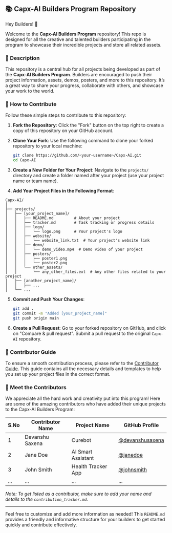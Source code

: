 ## 📚 Capx-AI Builders Program Repository

Hey Builders! 👋

Welcome to the **Capx-AI Builders Program** repository! This repo is designed for all the creative and talented builders participating in the program to showcase their incredible projects and store all related assets.

### 🌟 Description

This repository is a central hub for all projects being developed as part of the **Capx-AI Builders Program**. Builders are encouraged to push their project information, assets, demos, posters, and more to this repository. It’s a great way to share your progress, collaborate with others, and showcase your work to the world.

### 🚀 How to Contribute

Follow these simple steps to contribute to this repository:

1. **Fork the Repository**: Click the "Fork" button on the top right to create a copy of this repository on your GitHub account.
   
2. **Clone Your Fork**: Use the following command to clone your forked repository to your local machine:
   ```bash
   git clone https://github.com/<your-username>/Capx-AI.git
   cd Capx-AI
   ```

3. **Create a New Folder for Your Project**: Navigate to the `projects/` directory and create a folder named after your project (use your project name or team name).

4. **Add Your Project Files in the Following Format**:

```
Capx-AI/
│
├── projects/
│   ├── [your_project_name]/
│   │   ├── README.md         # About your project
│   │   ├── tracker.md        # Task tracking or progress details
│   │   ├── logo/
│   │   │   └── logo.png      # Your project's logo
│   │   ├── website/
│   │   │   └── website_link.txt  # Your project's website link
│   │   ├── demo/
│   │   │   └── demo_video.mp4  # Demo video of your project
│   │   ├── posters/
│   │   │   ├── poster1.png
│   │   │   └── poster2.png
│   │   └── other_assets/
│   │       └── any_other_files.ext  # Any other files related to your project
│   ├── [another_project_name]/
│   │   ├── ...
│   └── ...
```

5. **Commit and Push Your Changes**:
   ```bash
   git add .
   git commit -m "Added [your_project_name]"
   git push origin main
   ```

6. **Create a Pull Request**: Go to your forked repository on GitHub, and click on "Compare & pull request". Submit a pull request to the original `Capx-AI` repository.

### 📝 Contributor Guide

To ensure a smooth contribution process, please refer to the [Contributor Guide](./CONTRIBUTOR.md). This guide contains all the necessary details and templates to help you set up your project files in the correct format.

### 👥 Meet the Contributors

We appreciate all the hard work and creativity put into this program! Here are some of the amazing contributors who have added their unique projects to the Capx-AI Builders Program:

| S.No | Contributor Name | Project Name         | GitHub Profile         |
|------|------------------|----------------------|------------------------|
| 1    | Devanshu Saxena  | Curebot              | [@devanshusaxena](https://github.com/devanshusaxena) |
| 2    | Jane Doe         | AI Smart Assistant   | [@janedoe](https://github.com/janedoe) |
| 3    | John Smith       | Health Tracker App   | [@johnsmith](https://github.com/johnsmith) |
| ...  | ...              | ...                  | ...                    |

*Note: To get listed as a contributor, make sure to add your name and details to the `contribution_tracker.md`.*

---

Feel free to customize and add more information as needed! This `README.md` provides a friendly and informative structure for your builders to get started quickly and contribute effectively.
